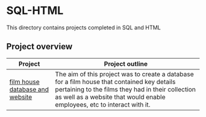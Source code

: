 # SQL-HTML
This directory contains projects completed in SQL and HTML

## Project overview
|Project| Project outline|
|-------|----------------|
|[film house database and website](./film_house_database%26website/)|The aim of this project was to create a database for a film house that contained key details pertaining to the films they had in their collection as well as a website that would enable employees, etc to interact with it.|
